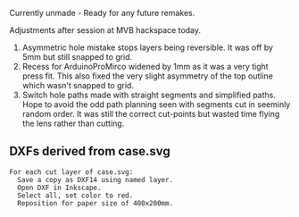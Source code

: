 
Currently unmade - Ready for any future remakes.

Adjustments after session at MVB hackspace today.
1. Asymmetric hole mistake stops layers being reversible.
  It was off by 5mm but still snapped to grid.
2. Recess for ArduinoProMirco widened by 1mm as it was a very tight press fit.
  This also fixed the very slight asymmetry of the top outline which wasn't
  snapped to grid.
3. Switch hole paths made with straight segments and simplified paths.
  Hope to avoid the odd path planning seen with segments cut in seeminly random
  order.
  It was still the correct cut-points but wasted time flying the lens rather
  than cutting.

DXFs derived from case.svg
--------------------------
```
For each cut layer of case.svg:
  Save a copy as DXF14 using named layer.
  Open DXF in Inkscape.
  Select all, set color to red.
  Reposition for paper size of 400x200mm.
```
